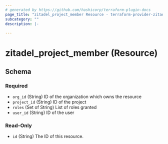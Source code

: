 ```yaml
---
# generated by https://github.com/hashicorp/terraform-plugin-docs
page_title: "zitadel_project_member Resource - terraform-provider-zitadel"
subcategory: ""
description: |-
  
---
```


# zitadel_project_member (Resource)





<!-- schema generated by tfplugindocs -->
## Schema

### Required

- `org_id` (String) ID of the organization which owns the resource
- `project_id` (String) ID of the project
- `roles` (Set of String) List of roles granted
- `user_id` (String) ID of the user

### Read-Only

- `id` (String) The ID of this resource.


